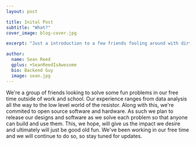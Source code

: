 ```yaml
---
layout: post

title: Inital Post
subtitle: "What?"
cover_image: blog-cover.jpg

excerpt: "Just a introduction to a few friends fooling around with dirt and water."

author:
  name: Sean Reed
  gplus: +SeanReedIsAwesome 
  bio: Backend Guy
  image: sean.jpg
---
```


We're a group of friends looking to solve some fun problems in our free time outside of work and school. 
Our experience ranges from data analysis all the way to the low level world of the resistor. 
Along with this, we're commited to open source software and hardware. As such we plan to release our designs 
and software as we solve each problem so that anyone can build and use them. This, we hope, will give us the 
impact we desire and ultimately will just be good old fun. We've been working in our free time and we 
will continue to do so, so stay tuned for updates.
